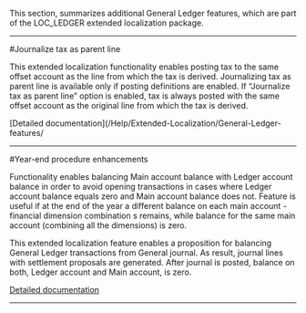 This section, summarizes additional General Ledger features, which are part of the LOC_LEDGER extended localization package.

-----

#Journalize tax as parent line

This extended localization functionality enables posting tax to the same offset account as the line from which the tax is derived. Journalizing tax as parent line is available only if posting definitions are enabled. If “Journalize tax as parent line” option is enabled, tax is always posted with the same offset account as the original line from which the tax is derived.

[Detailed documentation](/Help/Extended-Localization/General-Ledger-features/

-----
#Year-end procedure enhancements

Functionality enables balancing Main account balance with Ledger account balance in order to avoid opening transactions in cases where Ledger account balance equals zero and Main account balance does not. Feature is useful if at the end of the year a different balance on each main account - financial dimension combination s remains, while balance for the same main account (combining all the dimensions) is zero.

This extended localization feature enables a proposition for balancing General Ledger transactions from General journal. As result, journal lines with settlement proposals are generated. After journal is posted, balance on both, Ledger account and Main account, is zero.

[Detailed documentation](https://adacta.sharepoint.com/:w:/r/sites/ERP-Product-Development/Shared%20Documents/D365FO%20Localization%20documentation/D365%20ext%20LOC_Opening%20transactions.docx?d=we67640e06b9c4c3f8474e13701abddbe&csf=1&e=QrZuQ8)

-----